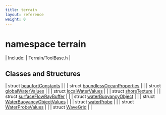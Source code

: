 ```yaml
---
title: terrain
layout: reference
weight: 0
---
```

namespace terrain
===

| Include: | Terrain/ToolBase.h |



Classes and Structures
---

| struct [beaufortConstants](terrain/beaufortconstants) |  |
| struct [boundlessOceanProperties](terrain/boundlessoceanproperties) |  |
| struct [globalWaterValues](terrain/globalwatervalues) |  |
| struct [localWaterValues](terrain/localwatervalues) |  |
| struct [shoreTexture](terrain/shoretexture) |  |
| struct [surfaceFlowRayBuffer](terrain/surfaceflowraybuffer) |  |
| struct [waterBuoyancyObject](terrain/waterbuoyancyobject) |  |
| struct [WaterBuoyancyObjectValues](terrain/waterbuoyancyobjectvalues) |  |
| struct [waterProbe](terrain/waterprobe) |  |
| struct [WaterProbeValues](terrain/waterprobevalues) |  |
| struct [WaveGrid](terrain/wavegrid) |  |


